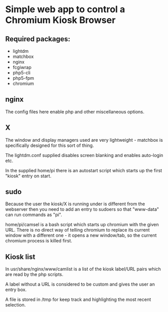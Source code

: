 # Simple web app to control a Chromium Kiosk Browser

## Required packages:

* lightdm
* matchbox
* nginx
* fcgiwrap
* php5-cli
* php5-fpm
* chromium

## nginx

The config files here enable php and other miscellaneous options.

## X

The window and display managers used are very lightweight - matchbox is specifically designed for this sort of thing.

The lightdm.conf supplied disables screen blanking and enables auto-login etc.

In the supplied home/pi there is an autostart script which starts up the first "kiosk" entry on start.

## sudo

Because the user the kiosk/X is running under is different from the webserver then you need to add an entry to sudoers so that "www-data" can run commands as "pi".

home/pi/camsel is a bash script which starts up chromium with the given URL. There is no direct way of telling chromium to replace its current window with a different one - it opens a new window/tab, so the current chromium process is killed first.

## Kiosk list

In usr/share/nginx/www/camlist is a list of the kiosk label/URL pairs which are read by the php scripts.

A label without a URL is considered to be custom and gives the user an entry box.

A file is stored in /tmp for keep track and highlighting the most recent selection.
